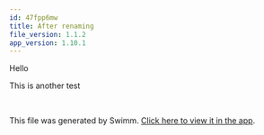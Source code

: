 ```yaml
---
id: 47fpp6mw
title: After renaming
file_version: 1.1.2
app_version: 1.10.1
---
```


Hello

This is another test

<br/>

This file was generated by Swimm. [Click here to view it in the app](https://swimm-web-app.web.app/repos/Z2l0aHViJTNBJTNBc21hcnQtbWlycm9yJTNBJTNBSWRpdFllZ2VyU3dpbW0=/docs/47fpp6mw).
